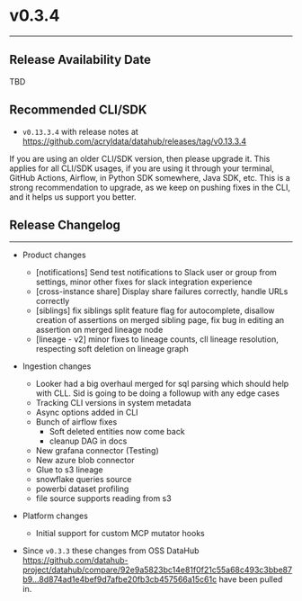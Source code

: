 # v0.3.4
---

Release Availability Date
---
TBD

Recommended CLI/SDK
---
- `v0.13.3.4` with release notes at https://github.com/acryldata/datahub/releases/tag/v0.13.3.4

If you are using an older CLI/SDK version, then please upgrade it. This applies for all CLI/SDK usages, if you are using it through your terminal, GitHub Actions, Airflow, in Python SDK somewhere, Java SDK, etc. This is a strong recommendation to upgrade, as we keep on pushing fixes in the CLI, and it helps us support you better.

## Release Changelog
---

- Product changes
    - [notifications] Send test notifications to Slack user or group from settings, minor other fixes for slack integration experience
    - [cross-instance share] Display share failures correctly, handle URLs correctly
    - [siblings] fix siblings split feature flag for autocomplete, disallow creation of assertions on merged sibling page, fix bug in editing an assertion on merged lineage node
    - [lineage - v2] minor fixes to lineage counts, cll lineage resolution, respecting soft deletion on lineage graph


- Ingestion changes
    - Looker had a big overhaul merged for sql parsing which should help with CLL. Sid is going to be doing a followup with any edge cases
    - Tracking CLI versions in system metadata
    - Async options added in CLI
    - Bunch of airflow fixes
        - Soft deleted entities now come back
        - cleanup DAG in docs
    - New grafana connector (Testing)
    - New azure blob connector
    - Glue to s3 lineage
    - snowflake queries source
    - powerbi dataset profiling
    - file source supports reading from s3
 
- Platform changes
    - Initial support for custom MCP mutator hooks


- Since `v0.3.3` these changes from OSS DataHub https://github.com/datahub-project/datahub/compare/92e9a5823bc14e81f0f21c55a68c493c3bbe87b9...8d874ad1e4bef9d7afbe20fb3cb457566a15c61c have been pulled in.

